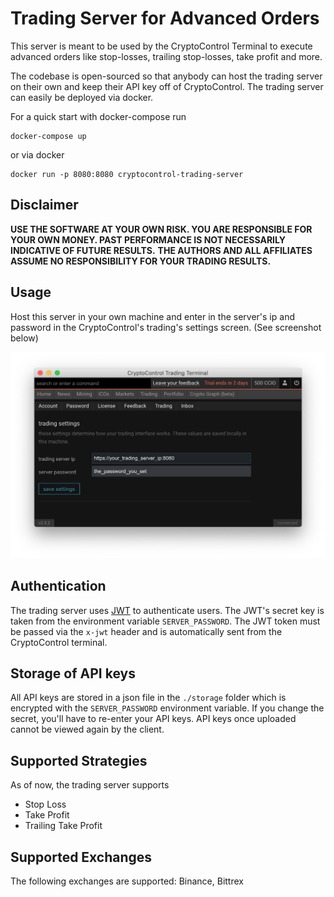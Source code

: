 Trading Server for Advanced Orders
==================================

This server is meant to be used by the CryptoControl Terminal to execute advanced orders like stop-losses, trailing stop-losses, take profit and more.

The codebase is open-sourced so that anybody can host the trading server on their own and keep their API key off of CryptoControl. The trading server can easily be deployed via docker.

For a quick start with docker-compose run
```
docker-compose up
```
or via docker
```
docker run -p 8080:8080 cryptocontrol-trading-server
```

## Disclaimer
**USE THE SOFTWARE AT YOUR OWN RISK. YOU ARE RESPONSIBLE FOR YOUR OWN MONEY. PAST PERFORMANCE IS NOT NECESSARILY INDICATIVE OF FUTURE RESULTS.**
**THE AUTHORS AND ALL AFFILIATES ASSUME NO RESPONSIBILITY FOR YOUR TRADING RESULTS.**

## Usage
Host this server in your own machine and enter in the server's ip and password in the CryptoControl's trading's settings screen. (See screenshot below)

![Insert Server Details](./screenshot.png)

## Authentication
The trading server uses [JWT](https://jwt.io/) to authenticate users. The JWT's secret key is taken from the environment variable `SERVER_PASSWORD`. The JWT token must be passed via the `x-jwt` header and is automatically sent from the CryptoControl terminal.

## Storage of API keys
All API keys are stored in a json file in the `./storage` folder which is encrypted with the `SERVER_PASSWORD` environment variable. If you change the secret, you'll have to re-enter your API keys. API keys once uploaded cannot be viewed again by the client.

## Supported Strategies
As of now, the trading server supports
- Stop Loss
- Take Profit
- Trailing Take Profit

## Supported Exchanges
The following exchanges are supported: Binance, Bittrex
